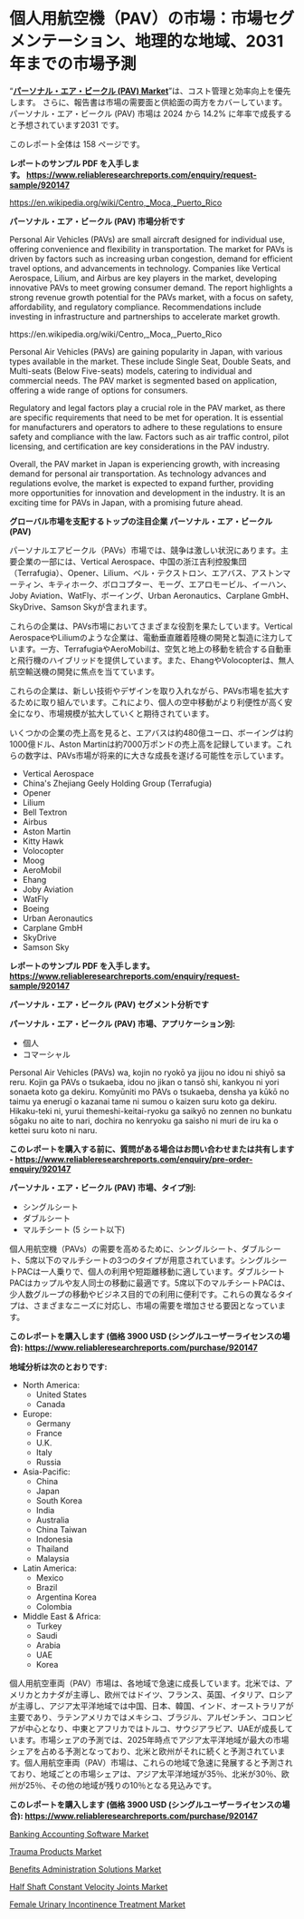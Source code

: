 <p><h1>個人用航空機（PAV）の市場：市場セグメンテーション、地理的な地域、2031年までの市場予測</h1></p><p>&ldquo;<strong><a href="https://www.reliableresearchreports.com/personal-air-vehicles-pavs--r920147">パーソナル・エア・ビークル (PAV) Market</a></strong>&rdquo;は、コスト管理と効率向上を優先します。 さらに、報告書は市場の需要面と供給面の両方をカバーしています。 パーソナル・エア・ビークル (PAV) 市場は 2024 から 14.2% に年率で成長すると予想されています2031 です。</p>
<p>このレポート全体は 158 ページです。</p>
<p><strong>レポートのサンプル PDF を入手します。&nbsp;<a href="https://www.reliableresearchreports.com/enquiry/request-sample/920147">https://www.reliableresearchreports.com/enquiry/request-sample/920147</a></strong></p>
<p><a href="https://en.wikipedia.org/wiki/Centro,_Moca,_Puerto_Rico">https://en.wikipedia.org/wiki/Centro,_Moca,_Puerto_Rico</a></p>
<p><strong>パーソナル・エア・ビークル (PAV) 市場分析です</strong></p>
<p><p>Personal Air Vehicles (PAVs) are small aircraft designed for individual use, offering convenience and flexibility in transportation. The market for PAVs is driven by factors such as increasing urban congestion, demand for efficient travel options, and advancements in technology. Companies like Vertical Aerospace, Lilium, and Airbus are key players in the market, developing innovative PAVs to meet growing consumer demand. The report highlights a strong revenue growth potential for the PAVs market, with a focus on safety, affordability, and regulatory compliance. Recommendations include investing in infrastructure and partnerships to accelerate market growth.</p></p>
<p>https://en.wikipedia.org/wiki/Centro,_Moca,_Puerto_Rico</p>
<p><p>Personal Air Vehicles (PAVs) are gaining popularity in Japan, with various types available in the market. These include Single Seat, Double Seats, and Multi-seats (Below Five-seats) models, catering to individual and commercial needs. The PAV market is segmented based on application, offering a wide range of options for consumers.</p><p>Regulatory and legal factors play a crucial role in the PAV market, as there are specific requirements that need to be met for operation. It is essential for manufacturers and operators to adhere to these regulations to ensure safety and compliance with the law. Factors such as air traffic control, pilot licensing, and certification are key considerations in the PAV industry.</p><p>Overall, the PAV market in Japan is experiencing growth, with increasing demand for personal air transportation. As technology advances and regulations evolve, the market is expected to expand further, providing more opportunities for innovation and development in the industry. It is an exciting time for PAVs in Japan, with a promising future ahead.</p></p>
<p><strong>グローバル市場を支配するトップの注目企業 パーソナル・エア・ビークル (PAV)</strong></p>
<p><p>パーソナルエアビークル（PAVs）市場では、競争は激しい状況にあります。主要企業の一部には、Vertical Aerospace、中国の浙江吉利控股集団（Terrafugia）、Opener、Lilium、ベル・テクストロン、エアバス、アストンマーティン、キティホーク、ボロコプター、モーグ、エアロモービル、イーハン、Joby Aviation、WatFly、ボーイング、Urban Aeronautics、Carplane GmbH、SkyDrive、Samson Skyが含まれます。</p><p>これらの企業は、PAVs市場においてさまざまな役割を果たしています。Vertical AerospaceやLiliumのような企業は、電動垂直離着陸機の開発と製造に注力しています。一方、TerrafugiaやAeroMobilは、空気と地上の移動を統合する自動車と飛行機のハイブリッドを提供しています。また、EhangやVolocopterは、無人航空輸送機の開発に焦点を当てています。</p><p>これらの企業は、新しい技術やデザインを取り入れながら、PAVs市場を拡大するために取り組んでいます。これにより、個人の空中移動がより利便性が高く安全になり、市場規模が拡大していくと期待されています。</p><p>いくつかの企業の売上高を見ると、エアバスは約480億ユーロ、ボーイングは約1000億ドル、Aston Martinは約7000万ポンドの売上高を記録しています。これらの数字は、PAVs市場が将来的に大きな成長を遂げる可能性を示しています。</p></p>
<p><ul><li>Vertical Aerospace</li><li>China's Zhejiang Geely Holding Group (Terrafugia)</li><li>Opener</li><li>Lilium</li><li>Bell Textron</li><li>Airbus</li><li>Aston Martin</li><li>Kitty Hawk</li><li>Volocopter</li><li>Moog</li><li>AeroMobil</li><li>Ehang</li><li>Joby Aviation</li><li>WatFly</li><li>Boeing</li><li>Urban Aeronautics</li><li>Carplane GmbH</li><li>SkyDrive</li><li>Samson Sky</li></ul></p>
<p><strong>レポートのサンプル PDF を入手します。 <a href="https://www.reliableresearchreports.com/enquiry/request-sample/920147">https://www.reliableresearchreports.com/enquiry/request-sample/920147</a></strong></p>
<p><strong>パーソナル・エア・ビークル (PAV) セグメント分析です</strong></p>
<p><strong>パーソナル・エア・ビークル (PAV) 市場、アプリケーション別:</strong></p>
<p><ul><li>個人</li><li>コマーシャル</li></ul></p>
<p><p>Personal Air Vehicles (PAVs) wa, kojin no ryokō ya jijou no idou ni shiyō sa reru. Kojin ga PAVs o tsukaeba, idou no jikan o tansō shi, kankyou ni yori sonaeta koto ga dekiru. Komyūniti mo PAVs o tsukaeba, densha ya kūkō no taimu ya enerugī o kazanai tame ni sumou o kaizen suru koto ga dekiru. Hikaku-teki ni, yurui themeshi-keitai-ryoku ga saikyō no zennen no bunkatu sōgaku no aite to nari, dochira no kenryoku ga saisho ni muri de iru ka o kettei suru koto ni naru.</p></p>
<p><strong>このレポートを購入する前に、質問がある場合はお問い合わせまたは共有します - <a href="https://www.reliableresearchreports.com/enquiry/pre-order-enquiry/920147">https://www.reliableresearchreports.com/enquiry/pre-order-enquiry/920147</a></strong></p>
<p><strong>パーソナル・エア・ビークル (PAV) 市場、タイプ別:</strong></p>
<p><ul><li>シングルシート</li><li>ダブルシート</li><li>マルチシート (5 シート以下)</li></ul></p>
<p><p>個人用航空機（PAVs）の需要を高めるために、シングルシート、ダブルシート、5席以下のマルチシートの3つのタイプが用意されています。シングルシートPACは一人乗りで、個人の利用や短距離移動に適しています。ダブルシートPACはカップルや友人同士の移動に最適です。5席以下のマルチシートPACは、少人数グループの移動やビジネス目的での利用に便利です。これらの異なるタイプは、さまざまなニーズに対応し、市場の需要を増加させる要因となっています。</p></p>
<p><strong>このレポートを購入します (価格 3900 USD (シングルユーザーライセンスの場合): <a href="https://www.reliableresearchreports.com/purchase/920147">https://www.reliableresearchreports.com/purchase/920147</a></strong></p>
<p><strong>地域分析は次のとおりです:</strong></p>
<p><ul>
    <li>
        North America:
        <ul>
            <li>United States</li>
            <li>Canada</li>
        </ul>
    </li>
    <li>
        Europe:
        <ul>
            <li>Germany</li>
            <li>France</li>
            <li>U.K.</li>
            <li>Italy</li>
            <li>Russia</li>
        </ul>
    </li>
    <li>
        Asia-Pacific:
        <ul>
            <li>China</li>
            <li>Japan</li>
            <li>South Korea</li>
            <li>India</li>
            <li>Australia</li>
            <li>China Taiwan</li>
            <li>Indonesia</li>
            <li>Thailand</li>
            <li>Malaysia</li>
        </ul>
    </li>
    <li>
        Latin America:
        <ul>
            <li>Mexico</li>
            <li>Brazil</li>
            <li>Argentina Korea</li>
            <li>Colombia</li>
        </ul>
    </li>
    <li>
        Middle East & Africa:
        <ul>
            <li>Turkey</li>
            <li>Saudi</li>
            <li>Arabia</li>
            <li>UAE</li>
            <li>Korea</li>
        </ul>
    </li>
    </ul></p>
<p><p>個人用航空車両（PAV）市場は、各地域で急速に成長しています。北米では、アメリカとカナダが主導し、欧州ではドイツ、フランス、英国、イタリア、ロシアが主導し、アジア太平洋地域では中国、日本、韓国、インド、オーストラリアが主要であり、ラテンアメリカではメキシコ、ブラジル、アルゼンチン、コロンビアが中心となり、中東とアフリカではトルコ、サウジアラビア、UAEが成長しています。市場シェアの予測では、2025年時点でアジア太平洋地域が最大の市場シェアを占める予測となっており、北米と欧州がそれに続くと予測されています。個人用航空車両（PAV）市場は、これらの地域で急速に発展すると予測されており、地域ごとの市場シェアは、アジア太平洋地域が35％、北米が30％、欧州が25％、その他の地域が残りの10％となる見込みです。</p></p>
<p><strong>このレポートを購入します (価格 3900 USD (シングルユーザーライセンスの場合): <a href="https://www.reliableresearchreports.com/purchase/920147">https://www.reliableresearchreports.com/purchase/920147</a></strong></p>
<p><p><a href="https://issuu.com/reportprime-2/docs/banking-accounting-software-market-_fd8aa46f60f704">Banking Accounting Software Market</a></p><p><a href="https://medium.com/@charityrice1939/trauma-products-market-share-market-analysis-growth-trends-forecasts-for-period-from-2024-da5818d713d2">Trauma Products Market</a></p><p><a href="https://issuu.com/reportprime-2/docs/benefits-administration-solutions-m_29e6c1243cd19c">Benefits Administration Solutions Market</a></p><p><a href="https://github.com/mdinislamsheik/Market-Research-Report-List-1/blob/main/half-shaft-constant-velocity-joints-market.md">Half Shaft Constant Velocity Joints Market</a></p><p><a href="https://medium.com/@darrensipes2023/deep-dive-into-the-female-urinary-incontinence-treatment-market-itstrends-market-segmentation-66139326b5de">Female Urinary Incontinence Treatment Market</a></p></p>
